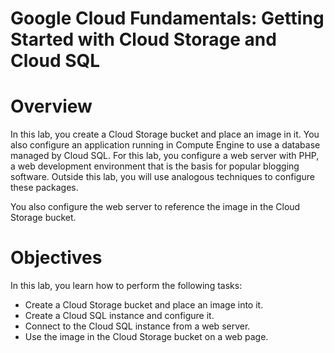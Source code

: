 # Google Cloud Fundamentals: Getting Started with Cloud Storage and Cloud SQL

# **Overview**

In this lab, you create a Cloud Storage bucket and place an image in it. You also configure an application running in Compute Engine to use a database managed by Cloud SQL. For this lab, you configure a web server with PHP, a web development environment that is the basis for popular blogging software. Outside this lab, you will use analogous techniques to configure these packages.

You also configure the web server to reference the image in the Cloud Storage bucket.

# **Objectives**

In this lab, you learn how to perform the following tasks:

- Create a Cloud Storage bucket and place an image into it.
- Create a Cloud SQL instance and configure it.
- Connect to the Cloud SQL instance from a web server.
- Use the image in the Cloud Storage bucket on a web page.